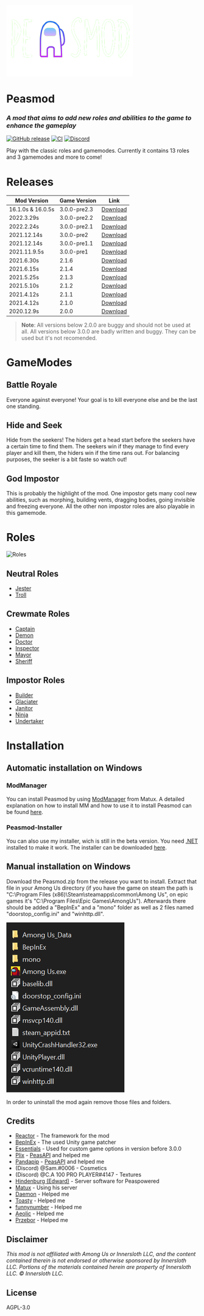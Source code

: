 ![Logo](./Images/Logo.png)
# Peasmod
### _A mod that aims to add new roles and abilities to the game to enhance the gameplay_

[![GitHub release](https://img.shields.io/github/v/release/Peasplayer/Peasmod?include_prereleases)](https://github.com/Peasplayer/Peasmod/releases) [![CI](https://github.com/Peasplayer/Peasmod/workflows/CI/badge.svg)](https://github.com/Peasplayer/Peasmod/actions) [![Discord](https://img.shields.io/discord/669921861064458274.svg?label=&logo=discord&logoColor=ffffff&color=7389D8&labelColor=6A7EC2)](https://peascord.tk)

Play with the classic roles and gamemodes. Currently it contains 13 roles and 3 gamemodes and more to come!

# Releases
| Mod Version| Game Version | Link |
|----------|-------------|-----------------|
| 16.1.0s & 16.0.5s| 3.0.0-pre2.3| [Download](https://github.com/fangkuaiclub/Peasmod-R/releases/download/3.0.0-pre2.3/Peasmod.zip)
| 2022.3.29s| 3.0.0-pre2.2| [Download](https://github.com/Peasplayer/Peasmod/releases/download/3.0.0-pre2.2/Peasmod.zip)
| 2022.2.24s| 3.0.0-pre2.1| [Download](https://github.com/Peasplayer/Peasmod/releases/download/3.0.0-pre2.1/Peasmod.zip)
| 2021.12.14s| 3.0.0-pre2| [Download](https://github.com/Peasplayer/Peasmod/releases/download/3.0.0-pre2/Peasmod.zip)
| 2021.12.14s| 3.0.0-pre1.1| [Download](https://github.com/Peasplayer/Peasmod/releases/download/3.0.0-pre1.1/Peasmod.zip)
| 2021.11.9.5s| 3.0.0-pre1| [Download](https://github.com/Peasplayer/Peasmod/releases/download/3.0.0-pre1/Peasmod.zip)
| 2021.6.30s| 2.1.6| [Download](https://github.com/Peasplayer/Peasmod/releases/download/2.1.6/Peasmod.zip)
| 2021.6.15s| 2.1.4| [Download](https://github.com/Peasplayer/Peasmod/releases/download/2.1.4/Peasmod-2.1.4.zip)
| 2021.5.25s| 2.1.3| [Download](https://github.com/Peasplayer/Peasmod/releases/download/2.1.3/Peasmod-2.1.3.zip)
| 2021.5.10s| 2.1.2| [Download](https://github.com/Peasplayer/Peasmod/releases/download/2.1.2/Peasmod-2.1.2.zip)
| 2021.4.12s| 2.1.1| [Download](https://github.com/Peasplayer/Peasmod/releases/download/2.1.1/Peasmod-2.1.1.zip)
| 2021.4.12s| 2.1.0| [Download](https://github.com/Peasplayer/Peasmod/releases/download/2.1.0/Peasmod-2.1.0.zip)
| 2020.12.9s| 2.0.0| [Download](https://github.com/Peasplayer/Peasmod/releases/download/2.0.0/Peasmod.zip)

> **Note**: All versions below 2.0.0 are buggy and should not be used at all. All versions below 3.0.0 are badly written and buggy. They can be used but it's not recomended.
# GameModes
## Battle Royale
Everyone against everyone! Your goal is to kill everyone else and be the last one standing.
## Hide and Seek
Hide from the seekers! The hiders get a head start before the seekers have a certain time to find them. The seekers win if they manage to find every player and kill them, the hiders win if the time rans out. For balancing purposes, the seeker is a bit faste so watch out!
## God Impostor
This is probably the highlight of the mod. One impostor gets many cool new abilities, such as morphing, building vents, dragging bodies, going invisible and freezing everyone. All the other non impostor roles are also playable in this gamemode.

# Roles
![Roles](./Images/Roles.png)
## Neutral Roles
- [Jester](#jester)
- [Troll](#troll)
## Crewmate Roles
- [Captain](#captain)
- [Demon](#demon)
- [Doctor](#doctor)
- [Inspector](#inspector)
- [Mayor](#mayor)
- [Sheriff](#sheriff)
## Impostor Roles
- [Builder](#builder)
- [Glaciater](#glaciater)
- [Janitor](#janitor)
- [Ninja](#ninja)
- [Undertaker](#undertaker)

# Installation
## Automatic installation on Windows
### ModManager
You can install Peasmod by using [ModManager](https://github.com/MatuxGG/ModManager) from Matux. A detailed explanation on how to install MM and how to use it to install Peasmod can be found [here](https://github.com/MatuxGG/ModManager#how-to-install).
### Peasmod-Installer
You can also use my installer, wich is still in the beta version. You need [.NET](https://dotnet.microsoft.com/en-us/download/dotnet/5.0) installed to make it work. The installer can be downloaded [here](https://cdn.discordapp.com/attachments/618327580470411274/920330858844532746/Peasmod-Installer.exe).
## Manual installation on Windows
Download the Peasmod.zip from the release you want to install. Extract that file in your Among Us directory (if you have the game on steam the path is "C:\Program Files (x86)\Steam\steamapps\common\Among Us", on epic games it's "C:\Program Files\Epic Games\AmongUs"). Afterwards there should be added a "BepInEx" and a "mono" folder as well as 2 files named "doorstop_config.ini" and "winhttp.dll".

![AmongUsDirectory](./Images/AmongUsDirectory.png)

In order to uninstall the mod again remove those files and folders.

## Credits
- [Reactor](https://github.com/NuclearPowered/Reactor) - The framework for the mod
- [BepInEx](https://github.com/BepInEx/BepInEx) - The used Unity game patcher 
- [Essentials](https://github.com/DorCoMaNdO/Reactor-Essentials) - Used for custom game options in version before 3.0.0
- [Plix](https://github.com/amsyarasyiq) - [PeasAPI](https://github.com/Peasplayer/PeasAPI) and helped me
- [Pandapip](https://github.com/Pandapip1) - [PeasAPI](https://github.com/Peasplayer/PeasAPI) and helped me
- (Discord) @Sam.#0006 - Cosmetics
- (Discord) @C.A 100 PRO PLAYER#4147 - Textures
- [Hindenburg (Edward)](https://github.com/skeldjs/Hindenburg) - Server software for Peaspowered
- [Matux](https://github.com/Matuxgg) - Using his server
- [Daemon](https://github.com/DaemonBeast) - Helped me
- [Toasty](https://github.com/ToastyMarshmallow) - Helped me
- [funnynumber](https://github.com/gabriel-nsiqueira) - Helped me
- [Aeolic](https://github.com/Aeolic) - Helped me
- [Przebor](https://github.com/przebor) - Helped me

## Disclaimer
*This mod is not affiliated with Among Us or Innersloth LLC, and the content contained therein is not endorsed or otherwise sponsored by Innersloth LLC. Portions of the materials contained herein are property of Innersloth LLC. © Innersloth LLC.*

## License
AGPL-3.0